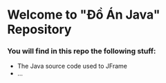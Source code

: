 # Welcome to "Đồ Án Java" Repository

### You will find in this repo the following stuff:
* The Java source code used to JFrame 
* ...
